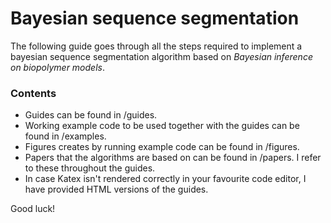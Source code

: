 # Bayesian sequence segmentation

The following guide goes through all the steps required to implement a bayesian sequence segmentation algorithm based on *Bayesian inference on biopolymer models*.

### Contents

- Guides can be found in /guides.
- Working example code to be used together with the guides can be found in /examples.
- Figures creates by running example code can be found in /figures.
- Papers that the algorithms are based on can be found in /papers. I refer to these throughout the guides.
- In case Katex isn't rendered correctly in your favourite code editor, I have provided HTML versions of the guides.

Good luck!
